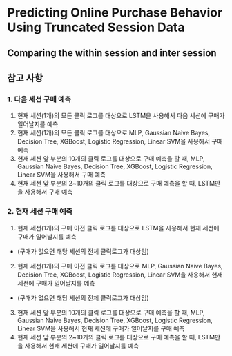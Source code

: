# Predicting Online Purchase Behavior Using Truncated Session Data
## Comparing the within session and inter session

## 참고 사항
### 1. 다음 세션 구매 예측
1. 현재 세션(1개)의 모든 클릭 로그를 대상으로 LSTM을 사용해서 다음 세션에 구매가 일어날지를 예측
2. 현재 세션(1개)의 모든 클릭 로그를 대상으로 MLP, Gaussian Naive Bayes, Decision Tree, XGBoost, Logistic Regression, Linear SVM을 사용해서 구매 예측
3. 현재 세션 앞 부분의 10개의 클릭 로그를 대상으로 구매 예측을 할 때, MLP, Gaussian Naive Bayes, Decision Tree, XGBoost, Logistic Regression, Linear SVM을 사용해서 구매 예측
4. 현재 세션 앞 부분의 2~10개의 클릭 로그를 대상으로 구매 예측을 할 때, LSTM만을 사용해서 구매 예측

### 2. 현재 세션 구매 예측
1. 현재 세션(1개)의 구매 이전 클릭 로그를 대상으로 LSTM을 사용해서 현재 세션에 구매가 일어날지를 예측
  * (구매가 없으면 해당 세션의 전체 클릭로그가 대상임)
2. 현재 세션(1개)의 구매 이전 클릭 로그를 대상으로 MLP, Gaussian Naive Bayes, Decision Tree, XGBoost, Logistic Regression, Linear SVM을 사용해서 현재 세션에 구매가 일어날지를 예측
  * (구매가 없으면 해당 세션의 전체 클릭로그가 대상임)
3. 현재 세션 앞 부분의 10개의 클릭 로그를 대상으로 구매 예측을 할 때, MLP, Gaussian Naive Bayes, Decision Tree, XGBoost, Logistic Regression, Linear SVM을 사용해서 현재 세션에 구매가 일어날지를 구매 예측
4. 현재 세션 앞 부분의 2~10개의 클릭 로그를 대상으로 구매 예측을 할 때, LSTM만을 사용해서 현재 세션에 구매가 일어날지를 예측
